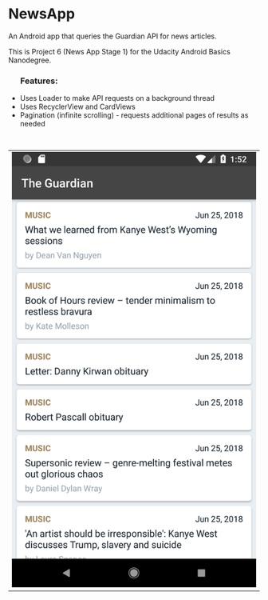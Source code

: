 # NewsApp
An Android app that queries the Guardian API for news articles.

This is Project 6 (News App Stage 1) for the Udacity Android Basics Nanodegree.

<ul>
  <h3>Features:</h3>
  <li>Uses Loader to make API requests on a background thread</li>
  <li>Uses RecyclerView and CardViews</li>
  <li>Pagination (infinite scrolling) - requests additional pages of results as needed</li>
</ul>

<br>

<table>
  <tr>
    <td>
      <img src="screenshot1.png"  width="500">
    </td>
  </tr>
</table>
